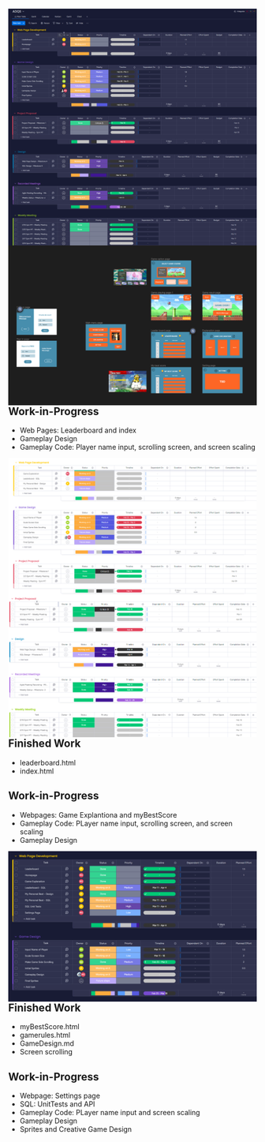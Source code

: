 <img src="images/Screenshot 2024-02-25 180058.png"
     alt="ScreenShot issue"
     style="float: left; margin-right: 10px;" />
     
 <img src="images/Screenshot 2024-02-25 180151.png"
     alt="ScreenShot issue"
     style="float: left; margin-right: 10px;" />

 <img src="images/figma.png"
     alt="ScreenShot issue"
     style="float: left; margin-right: 10px;" />


## Work-in-Progress
- Web Pages: Leaderboard and index
- Gameplay Design
- Gameplay Code: Player name input, scrolling screen, and screen scaling

 <img src="images/Screenshot 2024-03-04 164456.png"
     alt="ScreenShot issue"
     style="float: left; margin-right: 10px;" />

 <img src="images/Screenshot 2024-03-04 164510.png"
     alt="ScreenShot issue"
     style="float: left; margin-right: 10px;" />

## Finished Work
- leaderboard.html
- index.html


## Work-in-Progress
- Webpages: Game Explantiona and  myBestScore
- Gameplay Code: PLayer name input, scrolling screen, and screen scaling
- Gameplay Design

 <img src="images/MondayScreenShotWeek9.png"
     alt="ScreenShot issue"
     style="float: left; margin-right: 10px;" />

## Finished Work
- myBestScore.html
- gamerules.html
- GameDesign.md
- Screen scrolling

## Work-in-Progress
- Webpage: Settings page
- SQL: UnitTests and API
- Gameplay Code: PLayer name input and screen scaling
- Gameplay Design
- Sprites and Creative Game Design